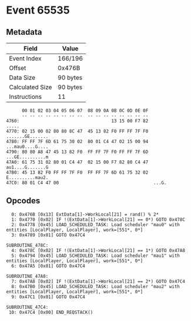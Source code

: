 # Event 65535

## Metadata

| Field           | Value    |
|-----------------|----------|
| Event Index     | 166/196  |
| Offset          | 0x476B   |
| Data Size       | 90 bytes |
| Calculated Size | 90 bytes |
| Instructions    | 11       |

```
      00 01 02 03 04 05 06 07  08 09 0A 0B 0C 0D 0E 0F
      -- -- -- -- -- -- -- --  -- -- -- -- -- -- -- --
4760:                                   13 15 00 F7 82             .....
4770: 02 15 00 02 80 80 8C 47  45 13 82 F0 FF FF 7F F0  .......GE.......
4780: FF FF 7F 6D 61 75 30 02  80 01 C4 47 02 15 00 94  ...mau0....G....
4790: 80 80 A8 47 45 13 82 F0  FF FF 7F F0 FF FF 7F 6D  ...GE..........m
47A0: 61 75 31 02 80 01 C4 47  02 15 00 F7 82 80 C4 47  au1....G.......G
47B0: 45 13 82 F0 FF FF 7F F0  FF FF 7F 6D 61 75 32 02  E..........mau2.
47C0: 80 01 C4 47 00                                    ...G.           
```

## Opcodes

```
  0: 0x476B [0x13] ExtData[1]->WorkLocal[21] = rand() % 2*
  1: 0x4770 [0x02] IF !(ExtData[1]->WorkLocal[21] == 0*) GOTO 0x478C
  2: 0x4778 [0x45] LOAD_SCHEDULED_TASK: Load scheduler "mau0" with entities [LocalPlayer, LocalPlayer], work=[551*, 0*]
  3: 0x4789 [0x01] GOTO 0x47C4

SUBROUTINE_478C:
  4: 0x478C [0x02] IF !(ExtData[1]->WorkLocal[21] == 1*) GOTO 0x47A8
  5: 0x4794 [0x45] LOAD_SCHEDULED_TASK: Load scheduler "mau1" with entities [LocalPlayer, LocalPlayer], work=[551*, 0*]
  6: 0x47A5 [0x01] GOTO 0x47C4

SUBROUTINE_47A8:
  7: 0x47A8 [0x02] IF !(ExtData[1]->WorkLocal[21] == 2*) GOTO 0x47C4
  8: 0x47B0 [0x45] LOAD_SCHEDULED_TASK: Load scheduler "mau2" with entities [LocalPlayer, LocalPlayer], work=[551*, 0*]
  9: 0x47C1 [0x01] GOTO 0x47C4

SUBROUTINE_47C4:
 10: 0x47C4 [0x00] END_REQSTACK()
```
